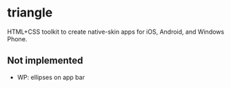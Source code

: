 # triangle

HTML+CSS toolkit to create native-skin apps for iOS, Android, and Windows Phone.

## Not implemented

 * WP: ellipses on app bar